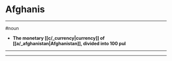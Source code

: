 # Afghanis
---
#noun
- **The monetary [[c/_currency|currency]] of [[a/_afghanistan|Afghanistan]], divided into 100 pul**
---
---
